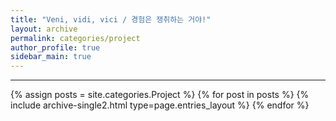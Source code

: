 ```yaml
---
title: "Veni, vidi, vici / 경험은 쟁취하는 거야!"
layout: archive
permalink: categories/project
author_profile: true
sidebar_main: true
---
```


<!-- 공백이 포함되어 있는 카테고리 이름의 경우 site.categories['a b c'] 이런식으로! -->

***

{% assign posts = site.categories.Project %}
{% for post in posts %} {% include archive-single2.html type=page.entries_layout %} {% endfor %}